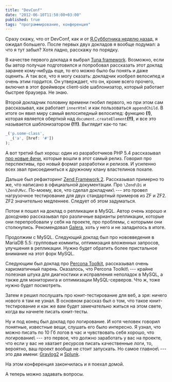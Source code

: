 ```yaml
---
title: "DevConf"
date: "2012-06-10T11:50:00+03:00"
published: true
tags: "программирование, конференция"
---
```


Сразу скажу, что от DevConf, как и от [Я.Субботника неделю назад](/post/yasubbotnik/), я ожидал
большего. После первых двух докладов я вообще подумал: а что я тут забыл? Хотя ладно, расскажу по порядку.

В качестве первого доклада я выбрал [Tuna framework](https://github.com/kononencheg/Tuna-Framework). Возможно, если бы
автор получше подготовился и попробовал рассказать этот доклад заранее кому-нибудь еще, то его можно было бы понять и
даже оценить. А так все, что я могу сказать: докладчик изобрел велосипед и очень этим гордится. Он утверждает, что он,
кроме всего прочего, включил в этот фреймворк client-side шаблонизатор, который работает быстрее браузера. Не знаю.

Второй докладчик половину времени гнобил первого, но при этом сам рассказывал, как работает `innerHtml` и как
пользоваться `appendChild`. В итоге он явил миру самый велосипедный велосипед: функцию **(!)**, которая  является
оберткой над `document.createElement`**(!!)**, и все это называется шаблонизатором **(!!!)**. Выглядит как-то так:

~~~~~javascript
_('p.some-class',
  _('a', [href: '#'])
);
~~~~~

А вот третий был хорош: один из разработчиков PHP 5.4 рассказывал [про новые фичи](http://php.net/releases/5_4_0.php),
которые вошли в этот самый релиз. Говорил про перспективы, про новый формат разработки и релизов. И усиленно всех звал
присоединиться к дружному клану властелинов похапе.

Дальше был рефакторинг [Zend Framework 2](http://framework.zend.com/zf2). Рассказывал примерно то же, что написано в
официальной документации.  Про `\Zend\Di` и `\Zend\Mvc`. По-моему, все, что сделал докладчик\ --- это провел
нагрузочное тестирование для двух стандартный примеров из ZF и ZF2. ZF2 значительно медленнее. Следует об этом
задуматься.

Потом я пошел на доклад о репликации в MySQL. Автор очень хорошо и доходчиво рассказывал про различные варианты
репликации, которые они перепробовали у себя на проекте, про проблемы, с которыми они столкнулись. Рекомендовал
[Galera](http://codership.com/content/using-galera-cluster), хоть у него и не заладилось в итоге.

Продолжим с MySQL. Следующий доклад был про нововведения в MariaDB 5.5: групповые коммиты, оптимизация вложенных
запросов, улучшения в репликации. Нужно будет обратить более пристальное внимание на этот форк MySQL.

Следующим был доклад про [Percona Toolkit](http://www.percona.com/software/percona-toolkit/), рассказывал очень
харизматичный парень. Оказалось, что Percona Toolkit\ --- крайне полезная штука для диагностики и исправления
неполадок в MySQL, а также для мониторинга и оптимизации MySQL-серверов. Что ж, тоже нужно будет посмотреть.

Затем я решил послушать про юнит-тестирование для веб, а зря: ничего нового я там не узнал. В основном рассказ был
о том, что такое юнит-тестирование и как же вам будет замечательно житься на этом свете, когда вы начнете писать
юнит-тесты.

Ну и под конец был доклад про логирование. И хотя человек говорил понятные, известные вещи, слушать его было интересно.
Я узнал, что можно писать по 10 Гб логов в час и чувствовать себя хорошо, что логирование\ --- это первое,
что должно заработать у вас на проекте, что если у вас не хватает ресурсов писать качественные логи, то, вероятно,
ваш проект вообще не стоит запускать. Но самое главное\ --- это два имени: [Graylog2](http://graylog2.org/) и
[Splunk](http://www.splunk.com).

На этом конференция закончилась и я поехал домой.

А теперь можно задавать вопросы.
